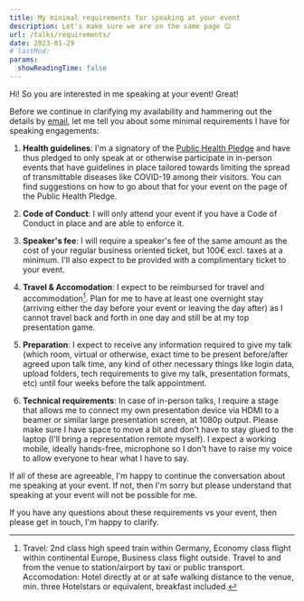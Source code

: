 ```yaml
---
title: My minimal requirements for speaking at your event
description: Let's make sure we are on the same page 😊
url: /talks/requirements/
date: 2023-01-29
# lastMod:
params:
  showReadingTime: false
---
```


Hi! So you are interested in me speaking at your event! Great!

Before we continue in clarifying my availability and hammering out the details by [email](mailto:gina@foosel.net), let me tell you about some minimal requirements I have for speaking engagements:

1. **Health guidelines**: I'm a signatory of the [Public Health Pledge](https://phpledge.com/) and have thus pledged to only speak at or otherwise participate in in-person events that have guidelines in place tailored towards limiting the spread of transmittable diseases like COVID-19 among their visitors. You can find suggestions on how to go about that for your event on the page of the Public Health Pledge.

2. **Code of Conduct**: I will only attend your event if you have a Code of Conduct in place and are able to enforce it.

3. **Speaker's fee**: I will require a speaker's fee of the same amount as the cost of your regular business oriented ticket, but 100€ excl. taxes at a minimum. I'll also expect to be provided with a complimentary ticket to your event.

4. **Travel & Accomodation**: I expect to be reimbursed for travel and accommodation[^1]. Plan for me to have at least one overnight stay (arriving either the day before your event or leaving the day after) as I cannot travel back and forth in one day and still be at my top presentation game. 

5. **Preparation**: I expect to receive any information required to give my talk (which room, virtual or otherwise, exact time to be present before/after agreed upon talk time, any kind of other necessary things like login data, upload folders, tech requirements to give my talk, presentation formats, etc) until four weeks before the talk appointment.

6. **Technical requirements**: In case of in-person talks, I require a stage that allows me to connect my own presentation device via HDMI to a beamer or similar large presentation screen, at 1080p output. Please make sure I have space to move a bit and don't have to stay glued to the laptop (I'll bring a representation remote myself). I expect a working mobile, ideally hands-free, microphone so I don't have to raise my voice to allow everyone to hear what I have to say.

If all of these are agreeable, I'm happy to continue the conversation about me speaking at your event. If not, then I'm sorry but please understand that speaking at your event will not be possible for me.

If you have any questions about these requirements vs your event, then please get in touch, I'm happy to clarify.

[^1]: Travel: 2nd class high speed train within Germany, Economy class flight within continental Europe, Business class flight outside. Travel to and from the venue to station/airport by taxi or public transport. Accomodation: Hotel directly at or at safe walking distance to the venue, min. three Hotelstars or equivalent, breakfast included.